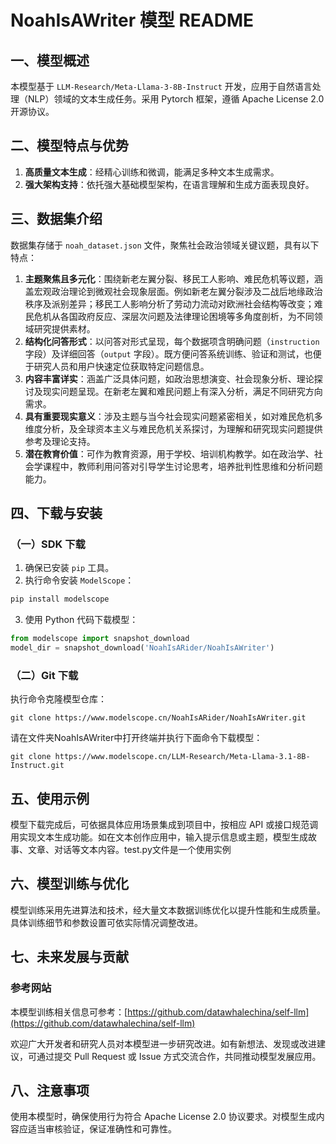 # NoahIsAWriter 模型 README

## 一、模型概述
本模型基于 `LLM-Research/Meta-Llama-3-8B-Instruct` 开发，应用于自然语言处理（NLP）领域的文本生成任务。采用 Pytorch 框架，遵循 Apache License 2.0 开源协议。

## 二、模型特点与优势
1. **高质量文本生成**：经精心训练和微调，能满足多种文本生成需求。
2. **强大架构支持**：依托强大基础模型架构，在语言理解和生成方面表现良好。

## 三、数据集介绍
数据集存储于 `noah_dataset.json` 文件，聚焦社会政治领域关键议题，具有以下特点：
1. **主题聚焦且多元化**：围绕新老左翼分裂、移民工人影响、难民危机等议题，涵盖宏观政治理论到微观社会现象层面。例如新老左翼分裂涉及二战后地缘政治秩序及派别差异；移民工人影响分析了劳动力流动对欧洲社会结构等改变；难民危机从各国政府反应、深层次问题及法律理论困境等多角度剖析，为不同领域研究提供素材。
2. **结构化问答形式**：以问答对形式呈现，每个数据项含明确问题（`instruction` 字段）及详细回答（`output` 字段）。既方便问答系统训练、验证和测试，也便于研究人员和用户快速定位获取特定问题信息。
3. **内容丰富详实**：涵盖广泛具体问题，如政治思想演变、社会现象分析、理论探讨及现实问题呈现。在新老左翼和难民问题上有深入分析，满足不同研究方向需求。
4. **具有重要现实意义**：涉及主题与当今社会现实问题紧密相关，如对难民危机多维度分析，及全球资本主义与难民危机关系探讨，为理解和研究现实问题提供参考及理论支持。
5. **潜在教育价值**：可作为教育资源，用于学校、培训机构教学。如在政治学、社会学课程中，教师利用问答对引导学生讨论思考，培养批判性思维和分析问题能力。


## 四、下载与安装
### （一）SDK 下载
1. 确保已安装 `pip` 工具。
2. 执行命令安装 `ModelScope`：
```bash
pip install modelscope
```
3. 使用 Python 代码下载模型：
```python
from modelscope import snapshot_download
model_dir = snapshot_download('NoahIsARider/NoahIsAWriter')
```

### （二）Git 下载
执行命令克隆模型仓库：
```
git clone https://www.modelscope.cn/NoahIsARider/NoahIsAWriter.git
```

请在文件夹NoahIsAWriter中打开终端并执行下面命令下载模型：
```
git clone https://www.modelscope.cn/LLM-Research/Meta-Llama-3.1-8B-Instruct.git
```

## 五、使用示例

模型下载完成后，可依据具体应用场景集成到项目中，按相应 API 或接口规范调用实现文本生成功能。如在文本创作应用中，输入提示信息或主题，模型生成故事、文章、对话等文本内容。test.py文件是一个使用实例

## 六、模型训练与优化
模型训练采用先进算法和技术，经大量文本数据训练优化以提升性能和生成质量。具体训练细节和参数设置可依实际情况调整改进。

## 七、未来发展与贡献
### 参考网站
本模型训练相关信息可参考：[https://github.com/datawhalechina/self-llm](https://github.com/datawhalechina/self-llm)

欢迎广大开发者和研究人员对本模型进一步研究改进。如有新想法、发现或改进建议，可通过提交 Pull Request 或 Issue 方式交流合作，共同推动模型发展应用。

## 八、注意事项
使用本模型时，确保使用行为符合 Apache License 2.0 协议要求。对模型生成内容应适当审核验证，保证准确性和可靠性。 